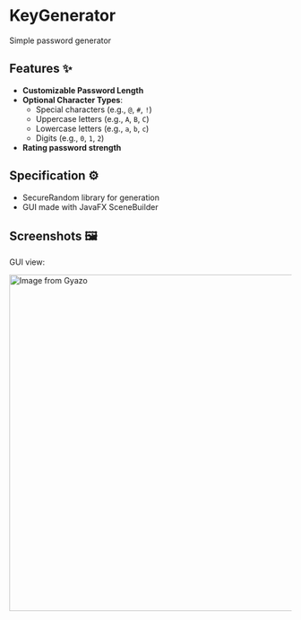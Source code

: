 # KeyGenerator
Simple password generator


**Features  ✨**
---------
- **Customizable Password Length**
- **Optional Character Types**:  
  - Special characters (e.g., `@`, `#`, `!`)  
  - Uppercase letters (e.g., `A`, `B`, `C`)  
  - Lowercase letters (e.g., `a`, `b`, `c`)  
  - Digits (e.g., `0`, `1`, `2`)
- **Rating password strength**  


**Specification ⚙️**
--------
- SecureRandom library for generation
- GUI made with JavaFX SceneBuilder

**Screenshots 🖼️**
---------
GUI view:

<a href="https://gyazo.com/d97de8fee13aa98f12b7014588fa6209"><img src="https://i.gyazo.com/d97de8fee13aa98f12b7014588fa6209.png" alt="Image from Gyazo" width="600"/></a>
